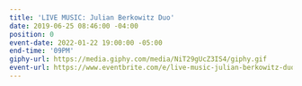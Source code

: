 ```yaml
---
title: 'LIVE MUSIC: Julian Berkowitz Duo'
date: 2019-06-25 08:46:00 -04:00
position: 0
event-date: 2022-01-22 19:00:00 -05:00
end-time: '09PM'
giphy-url: https://media.giphy.com/media/NiT29gUcZ3IS4/giphy.gif
event-url: https://www.eventbrite.com/e/live-music-julian-berkowitz-duo-tickets-223715036697
---
```


